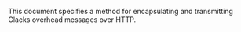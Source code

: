 This document specifies a method for encapsulating and transmitting Clacks overhead messages over HTTP.
